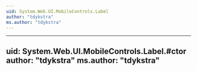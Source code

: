 ```yaml
---
uid: System.Web.UI.MobileControls.Label
author: "tdykstra"
ms.author: "tdykstra"
---
```


---
uid: System.Web.UI.MobileControls.Label.#ctor
author: "tdykstra"
ms.author: "tdykstra"
---
